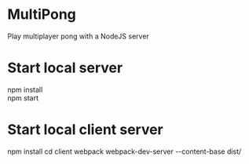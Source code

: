 # MultiPong
Play multiplayer pong with a NodeJS server

# Start local server
npm install<br>
npm start

# Start local client server
npm install
cd client
webpack
webpack-dev-server --content-base dist/
